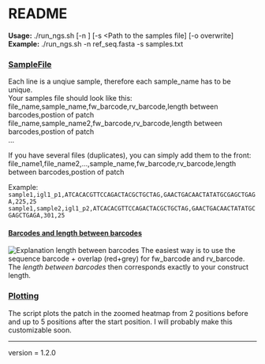 # README

**Usage:** ./run_ngs.sh [-n <Path to the reference sequence>] [-s <Path to the samples file] [-o overwrite] <br/>
**Example:** ./run_ngs.sh -n ref_seq.fasta -s samples.txt

### <u>SampleFile</u>
Each line is a unqiue sample, therefore each sample_name has to be unique. <br/>
Your samples file should look like this: <br/>
file_name,sample_name,fw_barcode,rv_barcode,length between barcodes,postion of patch <br/>
file_name,sample_name2,fw_barcode,rv_barcode,length between barcodes,postion of patch <br/>
... <br/>

If you have several files (duplicates), you can simply add them to the front: <br/>
file_name1,file_name2,...,sample_name,fw_barcode,rv_barcode,length between barcodes,postion of patch <br/>

Example:<br/>
`sample1,igl1_p1,ATCACACGTTCCAGACTACGCTGCTAG,GAACTGACAACTATATGCGAGCTGAGA,225,25
sample1,sample2,igl1_p2,ATCACACGTTCCAGACTACGCTGCTAG,GAACTGACAACTATATGCGAGCTGAGA,301,25`

#### <u>Barcodes and length between barcodes</u>
![Explanation length between barcodes](https://docs.google.com/drawings/d/1PCBN5wQSFBwD71xal4ZbwcH0CPPnzmCGk6g9Fs3Qf4k/export/png)
The easiest way is to use the sequence barcode + overlap (red+grey) for fw_barcode and rv_barcode. The _length between barcodes_ then corresponds exactly to your construct length.


### <u>Plotting</u>
The script plots the patch in the zoomed heatmap from 2 positions before and up to 5 positions after the start position. I will probably make this customizable soon.

---
version = 1.2.0
